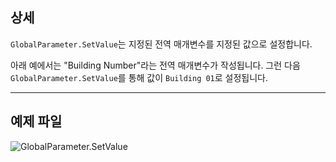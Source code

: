 ## 상세
`GlobalParameter.SetValue`는 지정된 전역 매개변수를 지정된 값으로 설정합니다.

아래 예에서는 "Building Number"라는 전역 매개변수가 작성됩니다. 그런 다음 `GlobalParameter.SetValue`를 통해 값이 `Building 01`로 설정됩니다.
___
## 예제 파일

![GlobalParameter.SetValue](./Revit.Elements.GlobalParameter.SetValue_img.jpg)
